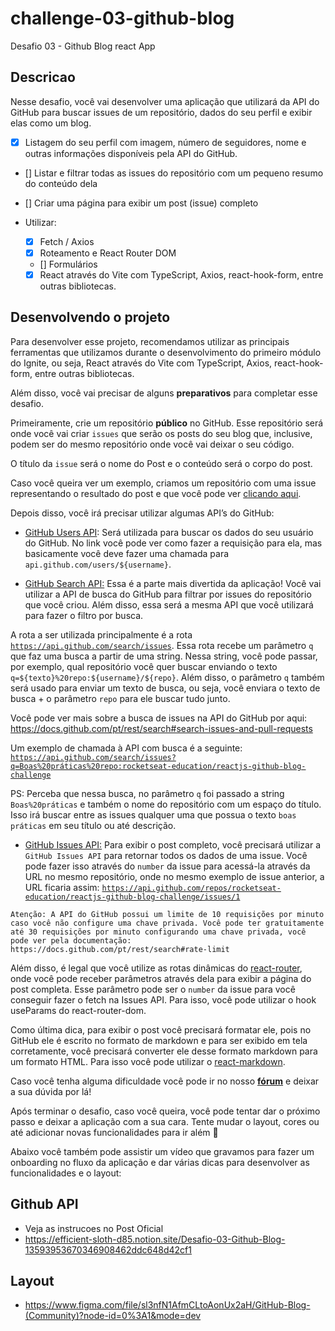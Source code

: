 # challenge-03-github-blog
Desafio 03 - Github Blog react App

## Descricao
Nesse desafio, você vai desenvolver uma aplicação que utilizará da API do GitHub para buscar issues de um repositório, dados do seu perfil e exibir elas como um blog.

- [x] Listagem do seu perfil com imagem, número de seguidores, nome e outras informações disponíveis pela API do GitHub.
- [] Listar e filtrar todas as issues do repositório com um pequeno resumo do conteúdo dela
- [] Criar uma página para exibir um post (issue) completo

- Utilizar:
  * [x] Fetch / Axios
  * [x] Roteamento e React Router DOM
  * [] Formulários
  * [x] React através do Vite com TypeScript, Axios, react-hook-form, entre outras bibliotecas.

## Desenvolvendo o projeto

Para desenvolver esse projeto, recomendamos utilizar as principais ferramentas que utilizamos durante o desenvolvimento do primeiro módulo do Ignite, ou seja, React através do Vite com TypeScript, Axios, react-hook-form, entre outras bibliotecas.

Além disso, você vai precisar de alguns **preparativos** para completar esse desafio.

Primeiramente, crie um repositório **público** no GitHub. Esse repositório será onde você vai criar `issues` que serão os posts do seu blog que, inclusive, podem ser do mesmo repositório onde você vai deixar o seu código.

O título da `issue` será o nome do Post e o conteúdo será o corpo do post.

Caso você queira ver um exemplo, criamos um repositório com uma issue representando o resultado do post e que você pode ver [clicando aqui](https://github.com/rocketseat-education/reactjs-github-blog-challenge/issues/1).

Depois disso, você irá precisar utilizar algumas API’s do GitHub:

- [GitHub Users API](https://docs.github.com/pt/rest/users/users#get-a-user): Será utilizada para buscar os dados do seu usuário do GitHub. No link você pode ver como fazer a requisição para ela, mas basicamente você deve fazer uma chamada para `api.github.com/users/${username}`.
    
    
- [GitHub Search API:](https://docs.github.com/pt/rest/search) Essa é a parte mais divertida da aplicação! Você vai utilizar a API de busca do GitHub para filtrar por issues do repositório que você criou. Além disso, essa será a mesma API que você utilizará para fazer o filtro por busca.

A rota a ser utilizada principalmente é a rota [`https://api.github.com/search/issues`](https://api.github.com/search/issues?q=Dynamic%20typing%20repo:daltonmenezes/test).
Essa rota recebe um parâmetro `q` que faz uma busca a partir de uma string. Nessa string, você pode passar, por exemplo, qual repositório você quer buscar enviando o texto `q=${texto}%20repo:${username}/${repo}`. Além disso, o parâmetro `q` também será usado para enviar um texto de busca, ou seja, você enviara o texto de busca + o parâmetro `repo` para ele buscar tudo junto.

Você pode ver mais sobre a busca de issues na API do GitHub por aqui: https://docs.github.com/pt/rest/search#search-issues-and-pull-requests

Um exemplo de chamada à API com busca é a seguinte: [`https://api.github.com/search/issues?q=Boas%20práticas%20repo:rocketseat-education/reactjs-github-blog-challenge`](https://api.github.com/search/issues?q=Boas%20pr%C3%A1ticas%20repo:rocketseat-education/reactjs-github-blog-challenge)

PS: Perceba que nessa busca, no parâmetro `q` foi passado a string `Boas%20práticas` e também o nome do repositório com um espaço do título. Isso irá buscar entre as issues qualquer uma que possua o texto `boas práticas` em seu título ou até descrição.

- [GitHub Issues API:](https://docs.github.com/pt/rest/issues/issues#get-an-issue) Para exibir o post completo, você precisará utilizar a `GitHub Issues API` para retornar todos os dados de uma issue. Você pode fazer isso através do `number` da issue para acessá-la através da URL no mesmo repositório, onde no mesmo exemplo de issue anterior, a URL ficaria assim: [`https://api.github.com/repos/rocketseat-education/reactjs-github-blog-challenge/issues/1`](https://api.github.com/repos/rocketseat-education/reactjs-github-blog-challenge/issues/1)

```
Atenção: A API do GitHub possui um limite de 10 requisições por minuto caso você não configure uma chave privada. Você pode ter gratuitamente até 30 requisições por minuto configurando uma chave privada, você pode ver pela documentação: https://docs.github.com/pt/rest/search#rate-limit
```

Além disso, é legal que você utilize as rotas dinâmicas do [react-router](https://reactrouter.com/), onde você pode receber parâmetros através dela para exibir a página do post completa. Esse parâmetro pode ser o `number` da issue para você conseguir fazer o fetch na Issues API. Para isso, você pode utilizar o hook useParams do react-router-dom.

Como última dica, para exibir o post você precisará formatar ele, pois no GitHub ele é escrito no formato de markdown e para ser exibido em tela corretamente, você precisará converter ele desse formato markdown para um formato HTML. Para isso você pode utilizar o [react-markdown](https://github.com/remarkjs/react-markdown).

Caso você tenha alguma dificuldade você pode ir no nosso [**fórum**](https://app.rocketseat.com.br/h/forum/react-js) e deixar a sua dúvida por lá! 

Após terminar o desafio, caso você queira, você pode tentar dar o próximo passo e deixar a aplicação com a sua cara. Tente mudar o layout, cores ou até adicionar novas funcionalidades para ir além 🚀 

Abaixo você também pode assistir um vídeo que gravamos para fazer um onboarding no fluxo da aplicação e dar várias dicas para desenvolver as funcionalidades e o layout:

## Github API
- Veja as instrucoes no Post Oficial
- https://efficient-sloth-d85.notion.site/Desafio-03-Github-Blog-13593953670346908462ddc648d42cf1

## Layout
 - https://www.figma.com/file/sl3nfN1AfmCLtoAonUx2aH/GitHub-Blog-(Community)?node-id=0%3A1&mode=dev
